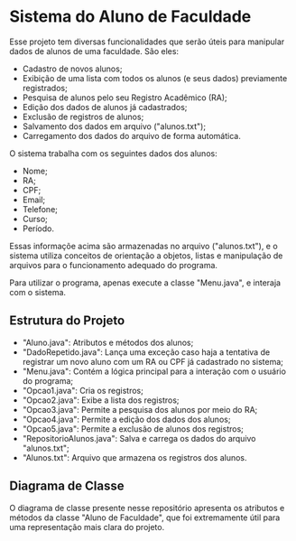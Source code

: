# Sistema do Aluno de Faculdade

Esse projeto tem diversas funcionalidades que serão úteis para manipular dados de alunos de uma faculdade. São eles:

- Cadastro de novos alunos;
- Exibição de uma lista com todos os alunos (e seus dados) previamente registrados;
- Pesquisa de alunos pelo seu Registro Acadêmico (RA);
- Edição dos dados de alunos já cadastrados;
- Exclusão de registros de alunos;
- Salvamento dos dados em arquivo ("alunos.txt");
- Carregamento dos dados do arquivo de forma automática.

O sistema trabalha com os seguintes dados dos alunos:

- Nome;
- RA;
- CPF;
- Email;
- Telefone;
- Curso;
- Período.

Essas informaçõe acima são armazenadas no arquivo ("alunos.txt"), e o sistema utiliza conceitos de orientação a objetos, listas e manipulação de arquivos para o funcionamento adequado do programa.

Para utilizar o programa, apenas execute a classe "Menu.java", e interaja com o sistema.

## Estrutura do Projeto

- "Aluno.java": Atributos e métodos dos alunos;
- "DadoRepetido.java": Lança uma exceção caso haja a tentativa de registrar um novo aluno com um RA ou CPF já cadastrado no sistema;
- "Menu.java": Contém a lógica principal para a interação com o usuário do programa;
- "Opcao1.java": Cria os registros;
- "Opcao2.java": Exibe a lista dos registros;
- "Opcao3.java": Permite a pesquisa dos alunos por meio do RA;
- "Opcao4.java": Permite a edição dos dados dos alunos;
- "Opcao5.java": Permite a exclusão de alunos dos registros;
- "RepositorioAlunos.java": Salva e carrega os dados do arquivo "alunos.txt";
- "Alunos.txt": Arquivo que armazena os registros dos alunos.

## Diagrama de Classe

O diagrama de classe presente nesse repositório apresenta os atributos e métodos da classe "Aluno de Faculdade", que foi extremamente útil para uma representação mais clara do projeto.
